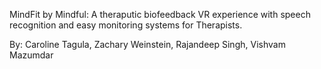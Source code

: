 MindFit by Mindful: A theraputic biofeedback VR experience with speech recognition and easy monitoring systems for Therapists.

By: Caroline Tagula, Zachary Weinstein, Rajandeep Singh, Vishvam Mazumdar
